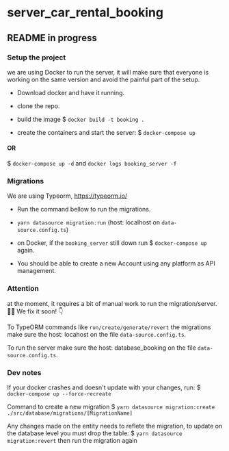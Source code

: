 # server_car_rental_booking

## README in progress

### Setup the project

we are using Docker to run the server, it will make sure that everyone is working on the same version and avoid the painful part of the setup.

- Download docker and have it running.
- clone the repo.
- build the image
  $ `docker build -t booking .`

- create the containers and start the server:
  $ `docker-compose up`

#### OR

$ `docker-compose up -d` and `docker logs booking_server -f`

### Migrations

We are using Typeorm, https://typeorm.io/

- Run the command bellow to run the migrations.

- `yarn datasource migration:run` (host: localhost on `data-source.config.ts`)

- on Docker, if the `booking_server` still down run $ `docker-compose up` again.

- You should be able to create a new Account using any platform as API management.

### Attention

at the moment, it requires a bit of manual work to run the migration/server. 😮‍💨 We fix it soon! 👇

To TypeORM commands like `run/create/generate/revert` the migrations make sure the host: locahost on the file `data-source.config.ts`.

To run the server make sure the host: database_booking on the file `data-source.config.ts`.

### Dev notes

If your docker crashes and doesn't update with your changes, run:
$ `docker-compose up --force-recreate`

Command to create a new migration
$ `yarn datasource migration:create ./src/database/migrations/[MigrationName]`

Any changes made on the entity needs to reflete the migration, to update on the database level you must drop the table:
$ `yarn datasource migration:revert`
then run the migration again
